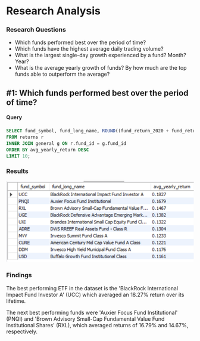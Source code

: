 # Research Analysis

### Research Questions
- Which funds performed best over the period of time?
- Which funds have the highest average daily trading volume?
- What is the largest single-day growth experienced by a fund? Month? Year?
- What is the average yearly growth of funds? By how much are the top funds able to outperform the average?

## #1: Which funds performed best over the period of time?
#### Query
```sql
SELECT fund_symbol, fund_long_name, ROUND((fund_return_2020 + fund_return_2019 + fund_return_2018 + fund_return_2017 + fund_return_2016 + fund_return_2015 + fund_return_2014 + fund_return_2013 + fund_return_2012 + fund_return_2011 + fund_return_2010 + fund_return_2009 + fund_return_2008 + fund_return_2007 + fund_return_2006 + fund_return_2005 + fund_return_2004 + fund_return_2003 + fund_return_2002 + fund_return_2001 + fund_return_2000) / 21, 4) AS avg_yearly_return
FROM returns r
INNER JOIN general g ON r.fund_id = g.fund_id
ORDER BY avg_yearly_return DESC
LIMIT 10;
```
### Results
![Query 1 Results](/Resources/Query_1_Results.png)

### Findings
The best performing ETF in the dataset is the 'BlackRock International Impact Fund Investor A' (UCC) which averaged an 18.27% return over its lifetime. 

The next best performing funds were 'Auxier Focus Fund Institutional' (PNQI) and 'Brown Advisory Small-Cap Fundamental Value Fund Institutional Shares' (RXL), which averaged returns of 16.79% and 14.67%, respectively.
